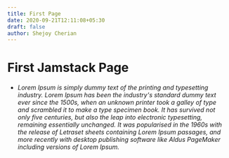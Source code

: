 ```yaml
---
title: First Page
date: 2020-09-21T12:11:08+05:30
draft: false
author: Shejoy Cherian
---
```

# First Jamstack Page

* ###### *Lorem Ipsum is simply dummy text of the printing and typesetting industry. Lorem Ipsum has been the industry's standard dummy text ever since the 1500s, when an unknown printer took a galley of type and scrambled it to make a type specimen book. It has survived not only five centuries, but also the leap into electronic typesetting, remaining essentially unchanged. It was popularised in the 1960s with the release of Letraset sheets containing Lorem Ipsum passages, and more recently with desktop publishing software like Aldus PageMaker including versions of Lorem Ipsum.*